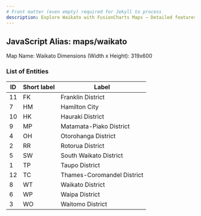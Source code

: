 ```yaml
---
# Front matter (even empty) required for Jekyll to process
description: Explore Waikato with FusionCharts Maps – Detailed features for seamless integration. Try now & enhance your data visualization today! 
---
```


## JavaScript Alias: maps/waikato

Map Name: Waikato
Dimensions (Width x Height): 319x600





### List of Entities

ID | Short label | Label
---|---|---|
11|FK|Franklin District
7|HM|Hamilton City
10|HK|Hauraki District
9|MP|Matamata-Piako District
4|OH|Otorohanga District
2|RR|Rotorua District
5|SW|South Waikato District
1|TP|Taupo District
12|TC|Thames-Coromandel District
8|WT|Waikato District
6|WP|Waipa District
3|WO|Waitomo District

